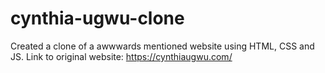 # cynthia-ugwu-clone
Created a clone of a awwwards mentioned website using HTML, CSS and JS. Link to original website: https://cynthiaugwu.com/
